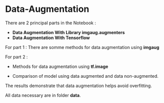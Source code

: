 # Data-Augmentation

There are 2 principal parts in the Notebook : 
 - **Data Augmentation With Library imgaug.augmenters**
 - **Data Augmentation With Tensorflow**

For part 1 : There are somme methods for data augmentation using **imgaug**

For part 2 : 

+  Methods for data augmentation using **tf.image**
        
+ Comparison of model using data augmented and data non-augmented.

The results demonstrate that data augmentation helps avoid overfitting.

All data necessary are in folder **data**.
